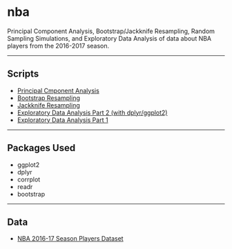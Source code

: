 # nba
Principal Component Analysis, Bootstrap/Jackknife Resampling, Random Sampling Simulations, and Exploratory Data Analysis of data about NBA players from the 2016-2017 season.

-----

## Scripts

- [Principal Cmponent Analysis](nba_eda.md)
- [Bootstrap Resampling](nba_boostrap.md)
- [Jackknife Resampling](nba_jackknife.md)
- [Exploratory Data Analysis Part 2 (with dplyr/ggplot2)](nba_eda2.md)
- [Exploratory Data Analysis Part 1](nba_eda.md)

-----

## Packages Used

- ggplot2
- dplyr
- corrplot
- readr
- bootstrap

-----

## Data

- [NBA 2016-17 Season Players Dataset](nba2017-players.csv)